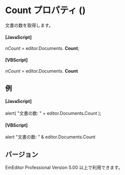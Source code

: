 # Count プロパティ ()

文書の数を取得します。

#### \[JavaScript\]

_nCount_ = editor.Documents. **Count**;

#### \[VBScript\]

_nCount_ = editor.Documents. **Count**

## 例

#### \[JavaScript\]

alert( "文書の数: " + editor.Documents.Count );

#### \[VBScript\]

alert "文書の数: " & editor.Documents.Count

## バージョン

EmEditor Professional Version 5.00 以上で利用できます。